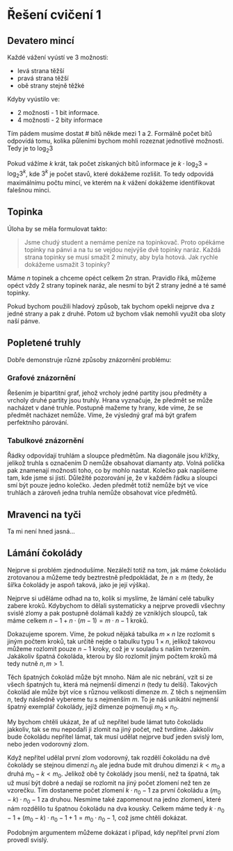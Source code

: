 # Řešení cvičení 1

## Devatero mincí

Každé vážení vyústí ve 3 možnosti:
- levá strana těžší
- pravá strana těžší
- obě strany stejně těžké

Kdyby vyústilo ve:
- 2 možnosti - 1 bit informace.
- 4 možnosti - 2 bity informace

Tím pádem musíme dostat # bitů někde mezi 1 a 2. Formálně počet bitů odpovídá tomu, kolika půleními bychom mohli rozeznat jednotlivé možnosti. Tedy je to $\log_2{3}$

Pokud vážíme $k$ krát, tak počet získaných bitů informace je $k \cdot \log_2{3} = \log_2{3^k}$, kde $3^k$ je počet stavů, které dokážeme rozlišit. To tedy odpovídá maximálnímu počtu mincí, ve kterém na $k$ vážení dokážeme identifikovat falešnou minci.


## Topinka

Úloha by se měla formulovat takto:
> Jsme chudý student a nemáme peníze na topinkovač. Proto opékáme topinky na pánvi a na tu se vejdou nejvýše dvě topinky naráz. Každá strana topinky se musí smažit 2 minuty, aby byla hotová. Jak rychle dokážeme usmažit 3 topinky?

Máme $n$ topinek a chceme opéct celkem $2n$ stran. Pravidlo říká, můžeme opéct vždy 2 strany topinek naráz, ale nesmí to být 2 strany jedné a té samé topinky.

Pokud bychom použili hladový způsob, tak bychom opekli nejprve dva z jedné strany a pak z druhé. Potom už bychom však nemohli využít oba sloty naší pánve.

## Popletené truhly

Dobře demonstruje různé způsoby znázornění problému:

### Grafové znázornění
Řešením je bipartitní graf, jehož vrcholy jedné partity jsou předměty a vrcholy druhé partity jsou truhly. Hrana vyznačuje, že předmět se může nacházet v dané truhle. Postupně mažeme ty hrany, kde víme, že se předmět nacházet nemůže. Víme, že výsledný graf má být grafem perfektního párování.

### Tabulkové znázornění
Řádky odpovídají truhlám a sloupce předmětům. Na diagonále jsou křížky, jelikož truhla s označením D nemůže obsahovat diamanty atp. Volná políčka pak znamenají možnosti toho, co by mohlo nastat. Kolečko pak napíšeme tam, kde jsme si jistí. Důležité pozorování je, že v každém řádku a sloupci smí být pouze jedno kolečko. Jeden předmět totiž nemůže být ve více truhlách a zároveň jedna truhla nemůže obsahovat více předmětů.

## Mravenci na tyči

Ta mi není hned jasná...

## Lámání čokolády

Nejprve si problém zjednodušíme. Nezáleží totiž na tom, jak máme čokoládu zrotovanou a můžeme tedy beztrestně předpokládat, že $n \geq m$ (tedy, že šířka čokolády je aspoň taková, jako je její výška).

Nejprve si uděláme odhad na to, kolik si myslíme, že lámání celé tabulky zabere kroků. Kdybychom to dělali systematicky a nejprve provedli všechny svislé zlomy a pak postupně dolámali každý ze vzniklých sloupců, tak máme celkem $n-1 + n \cdot (m-1) = m \cdot n - 1$ kroků.

Dokazujeme sporem. Víme, že pokud nějaká tabulka $m \times n$ lze rozlomit s jiným počtem kroků, tak určitě nejde o tabulku typu $1 \times n$, jelikož takovou můžeme rozlomit pouze $n-1$ kroky, což je v souladu s naším tvrzením. Jakákoliv špatná čokoláda, kterou by šlo rozlomit jiným počtem kroků má tedy nutně $n,m > 1$.

Těch špatných čokolád může být mnoho. Nám ale nic nebrání, vzít si ze všech špatných tu, která má nejmenší dimenzi $n$ (tedy tu delší). Takových čokolád ale může být více s různou velikostí dimenze $m$. Z těch s nejmenším $n$, tedy následně vybereme tu s nejmenším $m$. To je náš unikátní nejmenší špatný exemplář čokolády, jejíž dimenze pojmenuji $m_0 \times n_0$.

My bychom chtěli ukázat, že ať už nepřítel bude lámat tuto čokoládu jakkoliv, tak se mu nepodaří ji zlomit na jiný počet, než tvrdíme. Jakkoliv bude čokoládu nepřítel lámat, tak musí udělat nejprve buď jeden svislý lom, nebo jeden vodorovný zlom.

Když nepřítel udělal první zlom vodorovný, tak rozdělí čokoládu na dvě čokolády se stejnou dimenzí $n_0$ ale jedna bude mít druhou dimenzi $k < m_0$ a druhá $m_0 - k < m_0$. Jelikož obě ty čokolády jsou menší, než ta špatná, tak už musí být dobré a nedají se rozlomit na jiný počet zlomení než ten ze vzorečku. Tím dostaneme počet zlomení $k \cdot n_0 -1$ za první čokoládu a $(m_0 - k) \cdot n_0 - 1$ za druhou. Nesmíme také zapomenout na jedno zlomení, které nám rozdělilo tu špatnou čokoládu na dva kousky. Celkem máme tedy $k \cdot n_0 - 1 + (m_0 - k) \cdot n_0 - 1 + 1 = m_0 \cdot n_0 - 1$, což jsme chtěli dokázat. 

Podobným argumentem můžeme dokázat i případ, kdy nepřítel první zlom provedl svislý.

